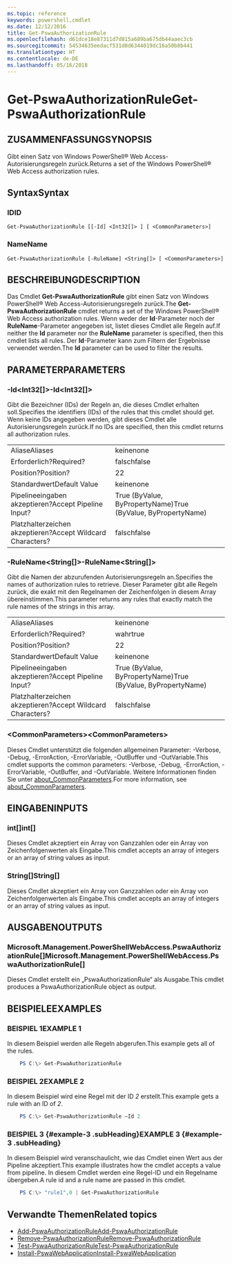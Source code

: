 ```yaml
---
ms.topic: reference
keywords: powershell,cmdlet
ms.date: 12/12/2016
title: Get-PswaAuthorizationRule
ms.openlocfilehash: d61dce18e87311d7d815a689ba675db44aaec3cb
ms.sourcegitcommit: 54534635eedacf531d8d6344019dc16a50b8b441
ms.translationtype: HT
ms.contentlocale: de-DE
ms.lasthandoff: 05/16/2018
---
```

# <a name="get-pswaauthorizationrule"></a><span data-ttu-id="7b4e5-103">Get-PswaAuthorizationRule</span><span class="sxs-lookup"><span data-stu-id="7b4e5-103">Get-PswaAuthorizationRule</span></span>

## <a name="synopsis"></a><span data-ttu-id="7b4e5-104">ZUSAMMENFASSUNG</span><span class="sxs-lookup"><span data-stu-id="7b4e5-104">SYNOPSIS</span></span>

<span data-ttu-id="7b4e5-105">Gibt einen Satz von Windows PowerShell® Web Access-Autorisierungsregeln zurück.</span><span class="sxs-lookup"><span data-stu-id="7b4e5-105">Returns a set of the Windows PowerShell® Web Access authorization rules.</span></span>

## <a name="syntax"></a><span data-ttu-id="7b4e5-106">Syntax</span><span class="sxs-lookup"><span data-stu-id="7b4e5-106">Syntax</span></span>

### <a name="id"></a><span data-ttu-id="7b4e5-107">ID</span><span class="sxs-lookup"><span data-stu-id="7b4e5-107">ID</span></span>
```
Get-PswaAuthorizationRule [[-Id] <Int32[]> ] [ <CommonParameters>]
```

### <a name="name"></a><span data-ttu-id="7b4e5-108">Name</span><span class="sxs-lookup"><span data-stu-id="7b4e5-108">Name</span></span>
```
Get-PswaAuthorizationRule [-RuleName] <String[]> [ <CommonParameters>]
```

## <a name="description"></a><span data-ttu-id="7b4e5-109">BESCHREIBUNG</span><span class="sxs-lookup"><span data-stu-id="7b4e5-109">DESCRIPTION</span></span>

<span data-ttu-id="7b4e5-110">Das Cmdlet **Get-PswaAuthorizationRule** gibt einen Satz von Windows PowerShell® Web Access-Autorisierungsregeln zurück.</span><span class="sxs-lookup"><span data-stu-id="7b4e5-110">The **Get-PswaAuthorizationRule** cmdlet returns a set of the Windows PowerShell® Web Access authorization rules.</span></span>
<span data-ttu-id="7b4e5-111">Wenn weder der **Id**-Parameter noch der **RuleName**-Parameter angegeben ist, listet dieses Cmdlet alle Regeln auf.</span><span class="sxs-lookup"><span data-stu-id="7b4e5-111">If neither the **Id** parameter nor the **RuleName** parameter is specified, then this cmdlet lists all rules.</span></span> <span data-ttu-id="7b4e5-112">Der **Id**-Parameter kann zum Filtern der Ergebnisse verwendet werden.</span><span class="sxs-lookup"><span data-stu-id="7b4e5-112">The **Id** parameter can be used to filter the results.</span></span>

## <a name="parameters"></a><span data-ttu-id="7b4e5-113">PARAMETER</span><span class="sxs-lookup"><span data-stu-id="7b4e5-113">PARAMETERS</span></span>

### <a name="-idltint32gt"></a><span data-ttu-id="7b4e5-114">-Id&lt;Int32\[\]&gt;</span><span class="sxs-lookup"><span data-stu-id="7b4e5-114">-Id&lt;Int32\[\]&gt;</span></span>

<span data-ttu-id="7b4e5-115">Gibt die Bezeichner (IDs) der Regeln an, die dieses Cmdlet erhalten soll.</span><span class="sxs-lookup"><span data-stu-id="7b4e5-115">Specifies the identifiers (IDs) of the rules that this cmdlet should get.</span></span> <span data-ttu-id="7b4e5-116">Wenn keine IDs angegeben werden, gibt dieses Cmdlet alle Autorisierungsregeln zurück.</span><span class="sxs-lookup"><span data-stu-id="7b4e5-116">If no IDs are specified, then this cmdlet returns all authorization rules.</span></span>

|||
|-|-|
| <span data-ttu-id="7b4e5-117">Aliase</span><span class="sxs-lookup"><span data-stu-id="7b4e5-117">Aliases</span></span>                              | <span data-ttu-id="7b4e5-118">keine</span><span class="sxs-lookup"><span data-stu-id="7b4e5-118">none</span></span>                                 |
| <span data-ttu-id="7b4e5-119">Erforderlich?</span><span class="sxs-lookup"><span data-stu-id="7b4e5-119">Required?</span></span>                            | <span data-ttu-id="7b4e5-120">falsch</span><span class="sxs-lookup"><span data-stu-id="7b4e5-120">false</span></span>                                |
| <span data-ttu-id="7b4e5-121">Position?</span><span class="sxs-lookup"><span data-stu-id="7b4e5-121">Position?</span></span>                            | <span data-ttu-id="7b4e5-122">2</span><span class="sxs-lookup"><span data-stu-id="7b4e5-122">2</span></span>                                    |
| <span data-ttu-id="7b4e5-123">Standardwert</span><span class="sxs-lookup"><span data-stu-id="7b4e5-123">Default Value</span></span>                        | <span data-ttu-id="7b4e5-124">keine</span><span class="sxs-lookup"><span data-stu-id="7b4e5-124">none</span></span>                                 |
| <span data-ttu-id="7b4e5-125">Pipelineeingaben akzeptieren?</span><span class="sxs-lookup"><span data-stu-id="7b4e5-125">Accept Pipeline Input?</span></span>               | <span data-ttu-id="7b4e5-126">True (ByValue, ByPropertyName)</span><span class="sxs-lookup"><span data-stu-id="7b4e5-126">True (ByValue, ByPropertyName)</span></span>       |
| <span data-ttu-id="7b4e5-127">Platzhalterzeichen akzeptieren?</span><span class="sxs-lookup"><span data-stu-id="7b4e5-127">Accept Wildcard Characters?</span></span>          | <span data-ttu-id="7b4e5-128">falsch</span><span class="sxs-lookup"><span data-stu-id="7b4e5-128">false</span></span>                                |

### <a name="-rulenameltstringgt"></a><span data-ttu-id="7b4e5-129">-RuleName&lt;String\[\]&gt;</span><span class="sxs-lookup"><span data-stu-id="7b4e5-129">-RuleName&lt;String\[\]&gt;</span></span>

<span data-ttu-id="7b4e5-130">Gibt die Namen der abzurufenden Autorisierungsregeln an.</span><span class="sxs-lookup"><span data-stu-id="7b4e5-130">Specifies the names of authorization rules to retrieve.</span></span> <span data-ttu-id="7b4e5-131">Dieser Parameter gibt alle Regeln zurück, die exakt mit den Regelnamen der Zeichenfolgen in diesem Array übereinstimmen.</span><span class="sxs-lookup"><span data-stu-id="7b4e5-131">This parameter returns any rules that exactly match the rule names of the strings in this array.</span></span>

|||
|-|-|
| <span data-ttu-id="7b4e5-132">Aliase</span><span class="sxs-lookup"><span data-stu-id="7b4e5-132">Aliases</span></span>                              | <span data-ttu-id="7b4e5-133">keine</span><span class="sxs-lookup"><span data-stu-id="7b4e5-133">none</span></span>                                 |
| <span data-ttu-id="7b4e5-134">Erforderlich?</span><span class="sxs-lookup"><span data-stu-id="7b4e5-134">Required?</span></span>                            | <span data-ttu-id="7b4e5-135">wahr</span><span class="sxs-lookup"><span data-stu-id="7b4e5-135">true</span></span>                                 |
| <span data-ttu-id="7b4e5-136">Position?</span><span class="sxs-lookup"><span data-stu-id="7b4e5-136">Position?</span></span>                            | <span data-ttu-id="7b4e5-137">2</span><span class="sxs-lookup"><span data-stu-id="7b4e5-137">2</span></span>                                    |
| <span data-ttu-id="7b4e5-138">Standardwert</span><span class="sxs-lookup"><span data-stu-id="7b4e5-138">Default Value</span></span>                        | <span data-ttu-id="7b4e5-139">keine</span><span class="sxs-lookup"><span data-stu-id="7b4e5-139">none</span></span>                                 |
| <span data-ttu-id="7b4e5-140">Pipelineeingaben akzeptieren?</span><span class="sxs-lookup"><span data-stu-id="7b4e5-140">Accept Pipeline Input?</span></span>               | <span data-ttu-id="7b4e5-141">True (ByValue, ByPropertyName)</span><span class="sxs-lookup"><span data-stu-id="7b4e5-141">True (ByValue, ByPropertyName)</span></span>       |
| <span data-ttu-id="7b4e5-142">Platzhalterzeichen akzeptieren?</span><span class="sxs-lookup"><span data-stu-id="7b4e5-142">Accept Wildcard Characters?</span></span>          | <span data-ttu-id="7b4e5-143">falsch</span><span class="sxs-lookup"><span data-stu-id="7b4e5-143">false</span></span>                                |

### <a name="ltcommonparametersgt"></a><span data-ttu-id="7b4e5-144">&lt;CommonParameters&gt;</span><span class="sxs-lookup"><span data-stu-id="7b4e5-144">&lt;CommonParameters&gt;</span></span>

<span data-ttu-id="7b4e5-145">Dieses Cmdlet unterstützt die folgenden allgemeinen Parameter: -Verbose, -Debug, -ErrorAction, -ErrorVariable, -OutBuffer und -OutVariable.</span><span class="sxs-lookup"><span data-stu-id="7b4e5-145">This cmdlet supports the common parameters: -Verbose, -Debug, -ErrorAction, -ErrorVariable, -OutBuffer, and -OutVariable.</span></span>
<span data-ttu-id="7b4e5-146">Weitere Informationen finden Sie unter [about_CommonParameters](http://go.microsoft.com/fwlink/p/?LinkID=113216).</span><span class="sxs-lookup"><span data-stu-id="7b4e5-146">For more information, see [about_CommonParameters](http://go.microsoft.com/fwlink/p/?LinkID=113216).</span></span>

## <a name="inputs"></a><span data-ttu-id="7b4e5-147">EINGABEN</span><span class="sxs-lookup"><span data-stu-id="7b4e5-147">INPUTS</span></span>

### <a name="int"></a><span data-ttu-id="7b4e5-148">int\[\]</span><span class="sxs-lookup"><span data-stu-id="7b4e5-148">int\[\]</span></span>

<span data-ttu-id="7b4e5-149">Dieses Cmdlet akzeptiert ein Array von Ganzzahlen oder ein Array von Zeichenfolgenwerten als Eingabe.</span><span class="sxs-lookup"><span data-stu-id="7b4e5-149">This cmdlet accepts an array of integers or an array of string values as input.</span></span>

### <a name="string"></a><span data-ttu-id="7b4e5-150">String\[\]</span><span class="sxs-lookup"><span data-stu-id="7b4e5-150">String\[\]</span></span>

<span data-ttu-id="7b4e5-151">Dieses Cmdlet akzeptiert ein Array von Ganzzahlen oder ein Array von Zeichenfolgenwerten als Eingabe.</span><span class="sxs-lookup"><span data-stu-id="7b4e5-151">This cmdlet accepts an array of integers or an array of string values as input.</span></span>

## <a name="outputs"></a><span data-ttu-id="7b4e5-152">AUSGABEN</span><span class="sxs-lookup"><span data-stu-id="7b4e5-152">OUTPUTS</span></span>

### <a name="microsoftmanagementpowershellwebaccesspswaauthorizationrule"></a><span data-ttu-id="7b4e5-153">Microsoft.Management.PowerShellWebAccess.PswaAuthorizationRule\[\]</span><span class="sxs-lookup"><span data-stu-id="7b4e5-153">Microsoft.Management.PowerShellWebAccess.PswaAuthorizationRule\[\]</span></span>

<span data-ttu-id="7b4e5-154">Dieses Cmdlet erstellt ein „PswaAuthorizationRule“ als Ausgabe.</span><span class="sxs-lookup"><span data-stu-id="7b4e5-154">This cmdlet produces a PswaAuthorizationRule object as output.</span></span>


## <a name="examples"></a><span data-ttu-id="7b4e5-155">BEISPIELE</span><span class="sxs-lookup"><span data-stu-id="7b4e5-155">EXAMPLES</span></span>

### <a name="example-1"></a><span data-ttu-id="7b4e5-156">BEISPIEL 1</span><span class="sxs-lookup"><span data-stu-id="7b4e5-156">EXAMPLE 1</span></span>

<span data-ttu-id="7b4e5-157">In diesem Beispiel werden alle Regeln abgerufen.</span><span class="sxs-lookup"><span data-stu-id="7b4e5-157">This example gets all of the rules.</span></span>

```PowerShell
    PS C:\> Get-PswaAuthorizationRule
```

### <a name="example-2"></a><span data-ttu-id="7b4e5-158">BEISPIEL 2</span><span class="sxs-lookup"><span data-stu-id="7b4e5-158">EXAMPLE 2</span></span>

<span data-ttu-id="7b4e5-159">In diesem Beispiel wird eine Regel mit der ID *2* erstellt.</span><span class="sxs-lookup"><span data-stu-id="7b4e5-159">This example gets a rule with an ID of *2*.</span></span>

```PowerShell
    PS C:\> Get-PswaAuthorizationRule –Id 2
```

### <a name="example-3-example-3-subheading"></a><span data-ttu-id="7b4e5-160">BEISPIEL 3 {#example-3 .subHeading}</span><span class="sxs-lookup"><span data-stu-id="7b4e5-160">EXAMPLE 3 {#example-3 .subHeading}</span></span>

<span data-ttu-id="7b4e5-161">In diesem Beispiel wird veranschaulicht, wie das Cmdlet einen Wert aus der Pipeline akzeptiert.</span><span class="sxs-lookup"><span data-stu-id="7b4e5-161">This example illustrates how the cmdlet accepts a value from pipeline.</span></span>
<span data-ttu-id="7b4e5-162">In diesem Cmdlet werden eine Regel-ID und ein Regelname übergeben.</span><span class="sxs-lookup"><span data-stu-id="7b4e5-162">A rule id and a rule name are passed in this cmdlet.</span></span>

```PowerShell
    PS C:\> "rule1",0 | Get-PswaAuthorizationRule
```

## <a name="related-topics"></a><span data-ttu-id="7b4e5-163">Verwandte Themen</span><span class="sxs-lookup"><span data-stu-id="7b4e5-163">Related topics</span></span>

- [<span data-ttu-id="7b4e5-164">Add-PswaAuthorizationRule</span><span class="sxs-lookup"><span data-stu-id="7b4e5-164">Add-PswaAuthorizationRule</span></span>](add-pswaauthorizationrule.md)
- [<span data-ttu-id="7b4e5-165">Remove-PswaAuthorizationRule</span><span class="sxs-lookup"><span data-stu-id="7b4e5-165">Remove-PswaAuthorizationRule</span></span>](remove-pswaauthorizationrule.md)
- [<span data-ttu-id="7b4e5-166">Test-PswaAuthorizationRule</span><span class="sxs-lookup"><span data-stu-id="7b4e5-166">Test-PswaAuthorizationRule</span></span>](test-pswaauthorizationrule.md)
- [<span data-ttu-id="7b4e5-167">Install-PswaWebApplication</span><span class="sxs-lookup"><span data-stu-id="7b4e5-167">Install-PswaWebApplication</span></span>](install-pswawebapplication.md)